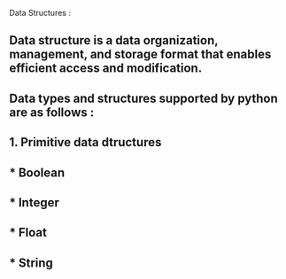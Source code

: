 Data Structures :

## Data structure is a data organization, management, and storage format that enables efficient access and modification.

## Data types and structures supported by python are as follows :
## 1. Primitive data dtructures 
## * Boolean
## * Integer
## * Float
## * String
